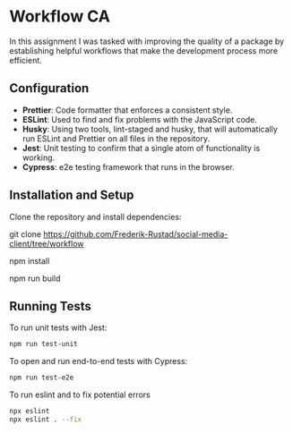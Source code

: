 # Workflow CA

In this assignment I was tasked with improving the quality of a package by establishing helpful workflows that make the development process more efficient.

## Configuration

- **Prettier**: Code formatter that enforces a consistent style.
- **ESLint**: Used to find and fix problems with the JavaScript code.
- **Husky**: Using two tools, lint-staged and husky, that will automatically run ESLint and Prettier on all files in the repository.
- **Jest**: Unit testing to confirm that a single atom of functionality is working.
- **Cypress**: e2e testing framework that runs in the browser.
## Installation and Setup

Clone the repository and install dependencies:

git clone https://github.com/Frederik-Rustad/social-media-client/tree/workflow


npm install

npm run build

## Running Tests

To run unit tests with Jest:

```bash
npm run test-unit
```

To open and run end-to-end tests with Cypress:

```bash
npm run test-e2e

```

To run eslint and to fix potential errors

```bash
npx eslint
npx eslint . --fix
```